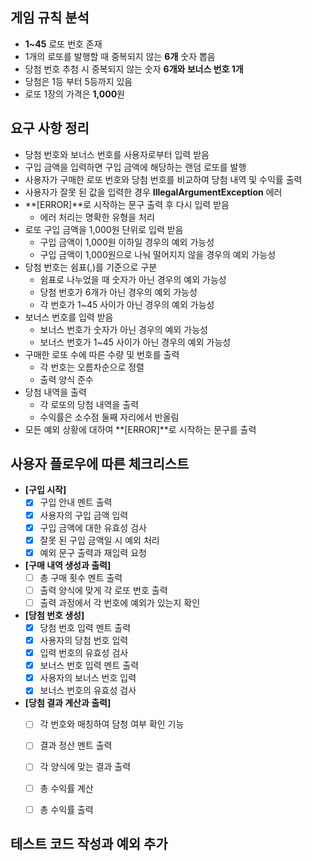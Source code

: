 

## 게임 규칙 분석

- **1~45** 로또 번호 존재 
- 1개의 로또를 발행할 때 중복되지 않는 **6개** 숫자 뽑음
- 당첨 번호 추첨 시 중복되지 않는 숫자 **6개와 보너스 번호 1개** 
- 당첨은 1등 부터 5등까지 있음 
- 로또 1장의 가격은 **1,000**원

## 요구 사항 정리

- 당첨 번호와 보너스 번호를 사용자로부터 입력 받음
- 구입 금액을 입력하면 구입 금액에 해당하는 랜덤 로또를 발행
- 사용자가 구매한 로또 번호와 당첨 번호를 비교하여 당첨 내역 및 수익률 출력
- 사용자가 잘못 된 값을 입력한 경우 **IllegalArgumentException** 에러
- **[ERROR]**로 시작하는 문구 출력 후 다시 입력 받음 
  - 에러 처리는 명확한 유형을 처리
- 로또 구입 금액을 1,000원 단위로 입력 받음
  - 구입 금액이 1,000원 이하일 경우의 예외 가능성
  - 구입 금액이 1,000원으로 나눠 떨어지지 않을 경우의 예외 가능성 
- 당첨 번호는 쉼표(,)를 기준으로 구분
  - 쉼표로 나누었을 때 숫자가 아닌 경우의 예외 가능성
  - 당첨 번호가 6개가 아닌 경우의 예외 가능성 
  - 각 번호가 1~45 사이가 아닌 경우의 예외 가능성 
- 보너스 번호를 입력 받음 
  - 보너스 번호가 숫자가 아닌 경우의 예외 가능성
  - 보너스 번호가 1~45 사이가 아닌 경우의 예외 가능성 
- 구매한 로또 수에 따른 수량 및 번호를 출력
  - 각 번호는 오름차순으로 정렬
  - 출력 양식 준수 
- 당첨 내역을 출력 
  - 각 로또의 당첨 내역을 출력
  - 수익률은 소수점 둘째 자리에서 반올림 
- 모든 예외 상황에 대하여 **[ERROR]**로 시작하는 문구를 출력 

## 사용자 플로우에 따른 체크리스트 


- **[구입 시작]**
  - [x] 구입 안내 멘트 출력
  - [x] 사용자의 구입 금액 입력
  - [x] 구입 금액에 대한 유효성 검사 
  - [x] 잘못 된 구입 금액일 시 예외 처리 
  - [x] 예외 문구 출력과 재입력 요청 
- **[구매 내역 생성과 출력]**
  - [ ] 총 구매 횟수 멘트 출력
  - [ ] 출력 양식에 맞게 각 로또 번호 출력
  - [ ] 출력 과정에서 각 번호에 예외가 있는지 확인 
- **[당첨 번호 생성]**
  - [x] 당첨 번호 입력 멘트 출력
  - [x] 사용자의 당첨 번호 입력
  - [x] 입력 번호의 유효성 검사
  - [x] 보너스 번호 입력 멘트 출력
  - [x] 사용자의 보너스 번호 입력
  - [x] 보너스 번호의 유효성 검사 
- **[당첨 결과 계산과 출력]**
  - [ ] 각 번호와 매칭하여 담청 여부 확인 기능
  - [ ] 결과 정산 멘트 출력 
  - [ ] 각 양식에 맞는 결과 출력
  - [ ] 총 수익률 계산 
  - [ ] 총 수익률 출력 


## 테스트 코드 작성과 예외 추가